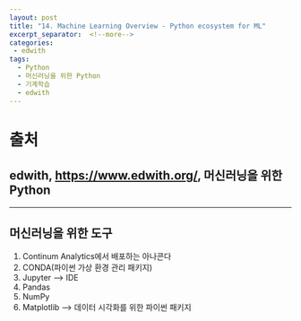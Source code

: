 ```yaml
---
layout: post
title: "14. Machine Learning Overview - Python ecosystem for ML"
excerpt_separator:  <!--more-->
categories:
 - edwith
tags:
  - Python
  - 머신러닝을 위한 Python
  - 기계학습
  - edwith
---
```


# 출처

## edwith, <https://www.edwith.org/>, 머신러닝을 위한 Python

---

<!--more-->

## 머신러닝을 위한 도구

1. Continum Analytics에서 배포하는 아나콘다
2. CONDA(파이썬 가상 환경 관리 패키지)
3. Jupyter --> IDE
4. Pandas
5. NumPy
6. Matplotlib --> 데이터 시각화를 위한 파이썬 패키지